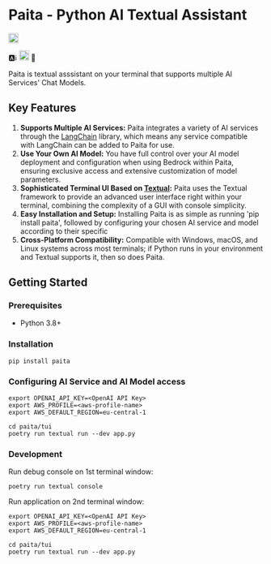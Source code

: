 # Paita - Python AI Textual Assistant
<img src="https://s3.dualstack.us-east-2.amazonaws.com/pythondotorg-assets/media/files/python-logo-only.svg" height="20">

🅰️ℹ️
<img src="https://textual.textualize.io/images/icons/logo%20light%20transparent.svg" height="20">
🔧

Paita is textual asssistant on your terminal that supports multiple AI Services' Chat Models.

## Key Features
1. **Supports Multiple AI Services:** Paita integrates a variety of AI services through the [LangChain](https://python.langchain.com) library, which means any service compatible with LangChain can be added to Paita for use.                                                                                                   
2. **Use Your Own AI Model:** You have full control over your AI model deployment and configuration when using Bedrock within Paita, ensuring exclusive access and extensive customization of model parameters.
3. **Sophisticated Terminal UI Based on [Textual](https://textual.textualize.io/):** Paita uses the Textual framework to provide an advanced user interface right within your terminal, combining the complexity of a GUI with console simplicity.                                                                                       
4. **Easy Installation and Setup:** Installing Paita is as simple as running 'pip install paita', followed by configuring your chosen AI service and model according to their specific 
5. **Cross-Platform Compatibility:** Compatible with Windows, macOS, and Linux systems across most terminals; if Python runs in your environment and Textual supports it, then so does Paita.

## Getting Started

### Prerequisites
- Python 3.8+

### Installation
```
pip install paita
```

### Configuring AI Service and AI Model access

```
export OPENAI_API_KEY=<OpenAI API Key>
export AWS_PROFILE=<aws-profile-name>
export AWS_DEFAULT_REGION=eu-central-1
```

```
cd paita/tui
poetry run textual run --dev app.py
```

### Development

Run debug console on 1st terminal window:
```
poetry run textual console
```

Run application on 2nd terminal window:
```
export OPENAI_API_KEY=<OpenAI API Key>
export AWS_PROFILE=<aws-profile-name>
export AWS_DEFAULT_REGION=eu-central-1

cd paita/tui
poetry run textual run --dev app.py
```
